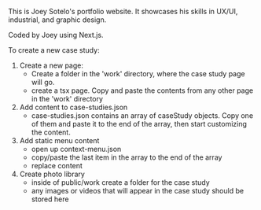 This is Joey Sotelo's portfolio website. It showcases his skills in UX/UI, industrial, and graphic design.

Coded by Joey using Next.js.

To create a new case study:
1. Create a new page:
    - Create a folder in the 'work' directory, where the case study page will go.
    - create a tsx page. Copy and paste the contents from any other page in the 'work' directory
2. Add content to case-studies.json
    - case-studies.json contains an array of caseStudy objects. Copy one of them and paste it to the end of the array, then start customizing the content.
3. Add static menu content
    - open up context-menu.json
    - copy/paste the last item in the array to the end of the array
    - replace content
4. Create photo library
    - inside of public/work create a folder for the case study
    - any images or videos that will appear in the case study should be stored here